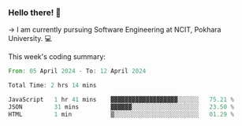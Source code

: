 ### Hello there! 👋

-> I am currently pursuing Software Engineering at NCIT, Pokhara University. 💻


This week's coding summary:
<!--START_SECTION:waka-->

```rust
From: 05 April 2024 - To: 12 April 2024

Total Time: 2 hrs 14 mins

JavaScript   1 hr 41 mins    ▓▓▓▓▓▓▓▓▓▓▓▓▓▓▓▓▓▓▓░░░░░░   75.21 %
JSON         31 mins         ▓▓▓▓▓▓░░░░░░░░░░░░░░░░░░░   23.50 %
HTML         1 min           ▒░░░░░░░░░░░░░░░░░░░░░░░░   01.29 %
```

<!--END_SECTION:waka-->
